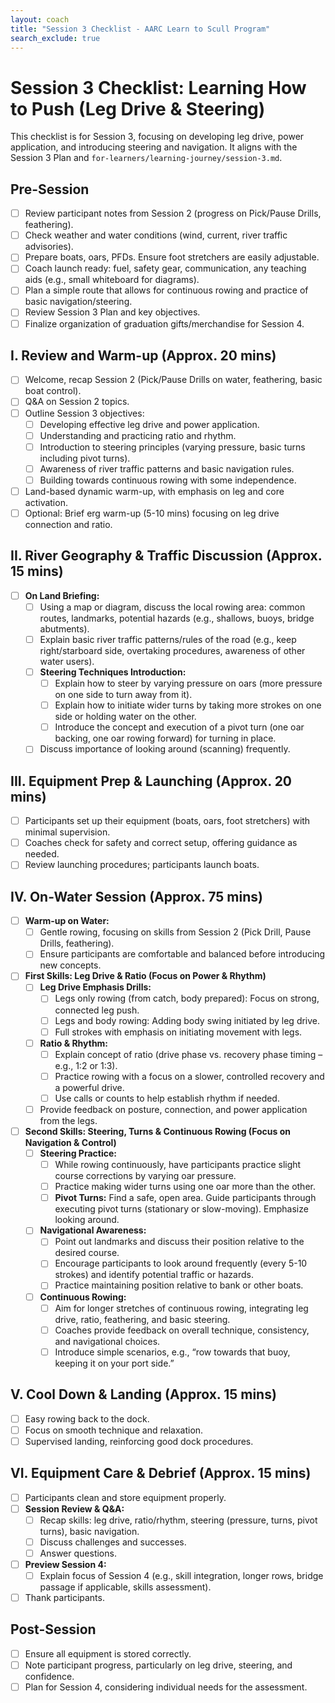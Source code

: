 ```yaml
---
layout: coach
title: "Session 3 Checklist - AARC Learn to Scull Program"
search_exclude: true
---
```


# Session 3 Checklist: Learning How to Push (Leg Drive & Steering)

This checklist is for Session 3, focusing on developing leg drive, power application, and introducing steering and navigation. It aligns with the Session 3 Plan and `for-learners/learning-journey/session-3.md`.

## Pre-Session
- [ ] Review participant notes from Session 2 (progress on Pick/Pause Drills, feathering).
- [ ] Check weather and water conditions (wind, current, river traffic advisories).
- [ ] Prepare boats, oars, PFDs. Ensure foot stretchers are easily adjustable.
- [ ] Coach launch ready: fuel, safety gear, communication, any teaching aids (e.g., small whiteboard for diagrams).
- [ ] Plan a simple route that allows for continuous rowing and practice of basic navigation/steering.
- [ ] Review Session 3 Plan and key objectives.
- [ ] Finalize organization of graduation gifts/merchandise for Session 4.

## I. Review and Warm-up (Approx. 20 mins)
- [ ] Welcome, recap Session 2 (Pick/Pause Drills on water, feathering, basic boat control).
- [ ] Q&A on Session 2 topics.
- [ ] Outline Session 3 objectives:
    - [ ] Developing effective leg drive and power application.
    - [ ] Understanding and practicing ratio and rhythm.
    - [ ] Introduction to steering principles (varying pressure, basic turns including pivot turns).
    - [ ] Awareness of river traffic patterns and basic navigation rules.
    - [ ] Building towards continuous rowing with some independence.
- [ ] Land-based dynamic warm-up, with emphasis on leg and core activation.
- [ ] Optional: Brief erg warm-up (5-10 mins) focusing on leg drive connection and ratio.

## II. River Geography & Traffic Discussion (Approx. 15 mins)
- [ ] **On Land Briefing:**
    - [ ] Using a map or diagram, discuss the local rowing area: common routes, landmarks, potential hazards (e.g., shallows, buoys, bridge abutments).
    - [ ] Explain basic river traffic patterns/rules of the road (e.g., keep right/starboard side, overtaking procedures, awareness of other water users).
    - [ ] **Steering Techniques Introduction:**
        - [ ] Explain how to steer by varying pressure on oars (more pressure on one side to turn away from it).
        - [ ] Explain how to initiate wider turns by taking more strokes on one side or holding water on the other.
        - [ ] Introduce the concept and execution of a pivot turn (one oar backing, one oar rowing forward) for turning in place.
    - [ ] Discuss importance of looking around (scanning) frequently.

## III. Equipment Prep & Launching (Approx. 20 mins)
- [ ] Participants set up their equipment (boats, oars, foot stretchers) with minimal supervision.
- [ ] Coaches check for safety and correct setup, offering guidance as needed.
- [ ] Review launching procedures; participants launch boats.

## IV. On-Water Session (Approx. 75 mins)
- [ ] **Warm-up on Water:**
    - [ ] Gentle rowing, focusing on skills from Session 2 (Pick Drill, Pause Drills, feathering).
    - [ ] Ensure participants are comfortable and balanced before introducing new concepts.
- [ ] **First Skills: Leg Drive & Ratio (Focus on Power & Rhythm)**
    - [ ] **Leg Drive Emphasis Drills:**
        - [ ] Legs only rowing (from catch, body prepared): Focus on strong, connected leg push.
        - [ ] Legs and body rowing: Adding body swing initiated by leg drive.
        - [ ] Full strokes with emphasis on initiating movement with legs.
    - [ ] **Ratio & Rhythm:**
        - [ ] Explain concept of ratio (drive phase vs. recovery phase timing – e.g., 1:2 or 1:3).
        - [ ] Practice rowing with a focus on a slower, controlled recovery and a powerful drive.
        - [ ] Use calls or counts to help establish rhythm if needed.
    - [ ] Provide feedback on posture, connection, and power application from the legs.
- [ ] **Second Skills: Steering, Turns & Continuous Rowing (Focus on Navigation & Control)**
    - [ ] **Steering Practice:**
        - [ ] While rowing continuously, have participants practice slight course corrections by varying oar pressure.
        - [ ] Practice making wider turns using one oar more than the other.
        - [ ] **Pivot Turns:** Find a safe, open area. Guide participants through executing pivot turns (stationary or slow-moving). Emphasize looking around.
    - [ ] **Navigational Awareness:**
        - [ ] Point out landmarks and discuss their position relative to the desired course.
        - [ ] Encourage participants to look around frequently (every 5-10 strokes) and identify potential traffic or hazards.
        - [ ] Practice maintaining position relative to bank or other boats.
    - [ ] **Continuous Rowing:**
        - [ ] Aim for longer stretches of continuous rowing, integrating leg drive, ratio, feathering, and basic steering.
        - [ ] Coaches provide feedback on overall technique, consistency, and navigational choices.
        - [ ] Introduce simple scenarios, e.g., “row towards that buoy, keeping it on your port side.”

## V. Cool Down & Landing (Approx. 15 mins)
- [ ] Easy rowing back to the dock.
- [ ] Focus on smooth technique and relaxation.
- [ ] Supervised landing, reinforcing good dock procedures.

## VI. Equipment Care & Debrief (Approx. 15 mins)
- [ ] Participants clean and store equipment properly.
- [ ] **Session Review & Q&A:**
    - [ ] Recap skills: leg drive, ratio/rhythm, steering (pressure, turns, pivot turns), basic navigation.
    - [ ] Discuss challenges and successes.
    - [ ] Answer questions.
- [ ] **Preview Session 4:**
    - [ ] Explain focus of Session 4 (e.g., skill integration, longer rows, bridge passage if applicable, skills assessment).
- [ ] Thank participants.

## Post-Session
- [ ] Ensure all equipment is stored correctly.
- [ ] Note participant progress, particularly on leg drive, steering, and confidence.
- [ ] Plan for Session 4, considering individual needs for the assessment.
